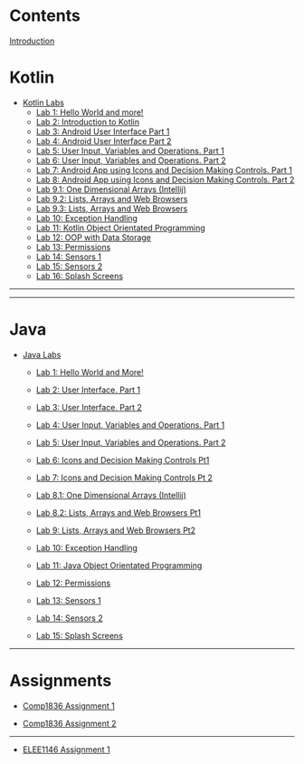 # Contents

[Introduction](Introduction.md)

# Kotlin

- [Kotlin Labs]()
  - [Lab 1: Hello World and more!](Kotlin/Lab_1/Lab_1.md)
  - [Lab 2: Introduction to Kotlin](Kotlin/Lab_2/2_Kotlin_Intro.md)
  - [Lab 3: Android User Interface Part 1](Kotlin/Lab_3/Lab_3.md)
  - [Lab 4: Android User Interface Part 2](Kotlin/Lab_4/Lab_4.md)
  - [Lab 5: User Input, Variables and Operations. Part 1](Kotlin/Lab_5/Lab_5.md)
  - [Lab 6: User Input, Variables and Operations. Part 2](Kotlin/Lab_6/Lab_6.md)
  - [Lab 7: Android App using Icons and Decision Making Controls. Part 1](Kotlin/Lab_7/Lab_7.md)
  - [Lab 8: Android App using Icons and Decision Making Controls. Part 2](Kotlin/Lab_8/Lab_8.md)
  - [Lab 9.1: One Dimensional Arrays (Intellij)](Kotlin/Lab_9/Lab_9-1.md)
  - [Lab 9.2: Lists, Arrays and Web Browsers](Kotlin/Lab_9/Lab_9-2.md)
  - [Lab 9.3: Lists, Arrays and Web Browsers](Kotlin/Lab_9-3/Lab_9-3.md)
  - [Lab 10: Exception Handling](Kotlin/Lab_10/Lab_10.md)
  - [Lab 11: Kotlin Object Orientated Programming](Kotlin/Lab_11/Lab_11.md)
  - [Lab 12: OOP with Data Storage](Kotlin/Lab_12/Lab_12.md)
  - [Lab 13: Permissions](Kotlin/Lab_13/Lab_13.md)
  - [Lab 14: Sensors 1]()
  - [Lab 15: Sensors 2]()
  - [Lab 16: Splash Screens](Kotlin/Lab_16/Lab_16.md)

-----------
-----------
# Java


- [Java Labs]() 
  - [Lab 1: Hello World and More!](Java/Lab_1/Lab_1.md)

  - [Lab 2: User Interface. Part 1](Java/Lab_2/Lab_2.md)

  - [Lab 3: User Interface. Part 2](Java/Lab_3/Lab_3.md)

  - [Lab 4: User Input, Variables and Operations. Part 1](Java/Lab_4/Lab_4.md)

  - [Lab 5: User Input, Variables and Operations. Part 2](Java/Lab_5/Lab_5.md)

  - [Lab 6: Icons and Decision Making Controls Pt1](Java/Lab_6/Lab_6.md)

  - [Lab 7: Icons and Decision Making Controls Pt 2 ](Java/Lab_7/Lab_7.md)

  - [Lab 8.1: One Dimensional Arrays (Intellij)](Java/Lab_8/Lab_8-1.md)

  - [Lab 8.2: Lists, Arrays and Web Browsers Pt1](Java/Lab_8/Lab_8-2.md)

  - [Lab 9: Lists, Arrays and Web Browsers Pt2 ](Java/Lab_9/Lab_9.md)

  - [Lab 10: Exception Handling](Java/Lab_10/Lab_10.md)

  - [Lab 11: Java Object Orientated Programming](Java/Lab_11/Lab_11.md)

  - [Lab 12: Permissions]()

  - [Lab 13: Sensors 1]()

  - [Lab 14: Sensors 2]()

  - [Lab 15: Splash Screens]()

------

# Assignments

- [Comp1836 Assignment 1](COMP1836_Assignment_1/COMP1836_Assignment_1.md)

- [Comp1836 Assignment 2](COMP1836_Assignment_2/COMP1836_Assignment_2.md)

------

- [ELEE1146 Assignment 1](ELEE1146_Assignment_1/ELEE1146_Assignment_1.md)
